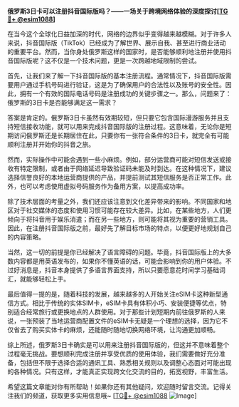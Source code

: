 **俄罗斯3日卡可以注册抖音国际版吗？——一场关于跨境网络体验的深度探讨[[TG💪+ @esim1088](https://t.me/s/esim1088)]**

在当今这个全球化日益加深的时代，网络的边界似乎变得越来越模糊。对于许多人来说，抖音国际版（TikTok）已经成为了解世界、展示自我、甚至进行商业活动的重要平台。然而，当你身处俄罗斯这样的国家时，是否能够顺利地注册并使用抖音国际版呢？这不仅是一个技术问题，更是一次跨越地域限制的尝试。

首先，让我们来了解一下抖音国际版的基本注册流程。通常情况下，抖音国际版需要用户通过手机号码进行验证，这是为了确保用户的合法性以及账号的安全性。因此，拥有一个有效的国际电话号码是注册成功的关键步骤之一。那么，问题来了：俄罗斯的3日卡是否能够满足这一需求？

答案是肯定的。俄罗斯3日卡虽然有效期较短，但只要它包含国际漫游服务并且支持短信接收功能，就可以用来完成抖音国际版的注册过程。这意味着，无论你是短期访问俄罗斯还是长期居住在此，只要你有一张符合条件的3日卡，就完全有可能顺利注册并开始你的抖音之旅。

然而，实际操作中可能会遇到一些小麻烦。例如，部分运营商可能对短信发送或接收有特定限制，或者由于网络延迟导致验证码未能及时到达。在这种情况下，建议选择信誉良好的本地运营商提供的产品，并提前测试其短信服务是否正常工作。此外，也可以考虑使用虚拟号码服务作为备用方案，以提高成功率。

除了技术层面的考量之外，我们还应该注意到文化差异带来的影响。不同国家和地区对于社交媒体的态度和使用习惯可能存在较大差异。比如，在某些地方，人们更倾向于将抖音用于娱乐消遣；而在另一些地方，则可能将其视为重要的营销工具。因此，在注册抖音国际版之前，最好先了解目标市场的特点，以便更好地规划自己的内容策略。

当然，这一切的前提是你已经解决了语言障碍的问题。毕竟，抖音国际版上的大多数内容都是用英语发布的，如果你不懂英语的话，可能会影响到你的用户体验。不过好消息是，抖音本身提供了多语言界面支持，所以只要愿意花时间学习基础词汇，就能够轻松上手。

最后值得一提的是，随着科技的发展，越来越多的人开始关注eSIM卡这种新型通信方式。相比于传统的实体SIM卡，eSIM卡具有体积小巧、安装便捷等优点，特别适合经常旅行或更换地点的人群使用。对于那些计划短期内前往俄罗斯的人来说，一张预装了当地运营商配置文件的eSIM卡无疑是一个理想的选择，因为它不仅省去了购买实体卡的麻烦，还能随时随地切换网络环境，让沟通更加顺畅。

综上所述，俄罗斯3日卡确实是可以用来注册抖音国际版的，但这并不意味着整个过程毫无挑战。要想顺利完成注册并享受优质的使用体验，我们需要做好充分准备，包括但不限于选择合适的通讯工具、熟悉相关规则以及调整心态面对可能出现的各种情况。只有这样，才能真正实现跨文化交流的目的，拓宽视野，丰富生活。

希望这篇文章能对你有所帮助！如果你还有其他疑问，欢迎随时留言交流。记得关注我们的频道，获取更多实用信息哦~ [[TG💪+ @esim1088](https://t.me/s/esim1088) ![Image](https://i.postimg.cc/4NQfJmqS/Snipaste-2025-05-13-00-14-12.png)]